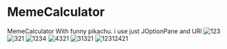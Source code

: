 # MemeCalculator
MemeCalculator With funny pikachu.
i use just   JOptionPane and URl 
![123](https://github.com/kuromi1kow/MemeCalculator/assets/112749419/ed5d576b-191c-47ff-a5ea-d89733b395c5)
![321](https://github.com/kuromi1kow/MemeCalculator/assets/112749419/f5e9046c-9950-4da1-9311-c2338ba46bdc)
![1234](https://github.com/kuromi1kow/MemeCalculator/assets/112749419/ebdc97ab-78aa-41e9-8f78-ac110a135cbd)
![4321](https://github.com/kuromi1kow/MemeCalculator/assets/112749419/46f1f24d-2498-4650-a637-0428a39c8b89)
![31321](https://github.com/kuromi1kow/MemeCalculator/assets/112749419/41bdc9bd-9145-4716-bd87-31ed630a3fbe)
![12312421](https://github.com/kuromi1kow/MemeCalculator/assets/112749419/b555867e-c4c7-4a24-8e3d-18fdb50a3f34)
